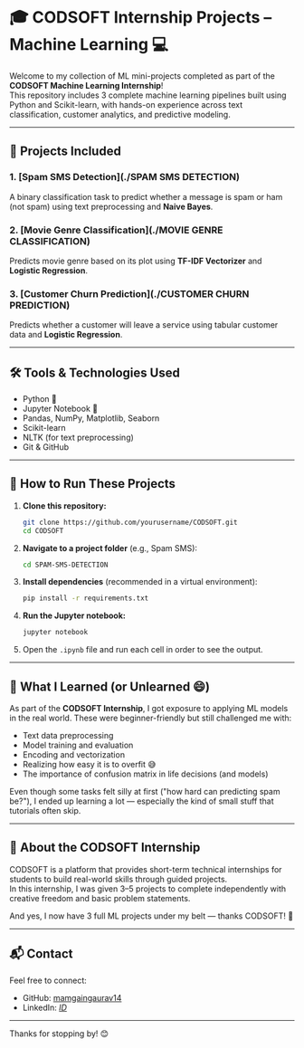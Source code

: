 # 🎓 CODSOFT Internship Projects – Machine Learning 💻

Welcome to my collection of ML mini-projects completed as part of the **CODSOFT Machine Learning Internship**!  
This repository includes 3 complete machine learning pipelines built using Python and Scikit-learn, with hands-on experience across text classification, customer analytics, and predictive modeling.

---

## 📂 Projects Included

### 1. [Spam SMS Detection](./SPAM SMS DETECTION)
A binary classification task to predict whether a message is spam or ham (not spam) using text preprocessing and **Naive Bayes**.

### 2. [Movie Genre Classification](./MOVIE GENRE CLASSIFICATION)
Predicts movie genre based on its plot using **TF-IDF Vectorizer** and **Logistic Regression**.

### 3. [Customer Churn Prediction](./CUSTOMER CHURN PREDICTION)
Predicts whether a customer will leave a service using tabular customer data and **Logistic Regression**.

---

## 🛠 Tools & Technologies Used

- Python 🐍
- Jupyter Notebook 📓
- Pandas, NumPy, Matplotlib, Seaborn
- Scikit-learn
- NLTK (for text preprocessing)
- Git & GitHub

---

## 🚀 How to Run These Projects

1. **Clone this repository:**
   ```bash
   git clone https://github.com/yourusername/CODSOFT.git
   cd CODSOFT
   ```

2. **Navigate to a project folder** (e.g., Spam SMS):
   ```bash
   cd SPAM-SMS-DETECTION
   ```

3. **Install dependencies** (recommended in a virtual environment):
   ```bash
   pip install -r requirements.txt
   ```

4. **Run the Jupyter notebook:**
   ```bash
   jupyter notebook
   ```

5. Open the `.ipynb` file and run each cell in order to see the output.

---

## 🧠 What I Learned (or Unlearned 😄)

As part of the **CODSOFT Internship**, I got exposure to applying ML models in the real world. These were beginner-friendly but still challenged me with:
- Text data preprocessing
- Model training and evaluation
- Encoding and vectorization
- Realizing how easy it is to overfit 😅
- The importance of confusion matrix in life decisions (and models)

Even though some tasks felt silly at first ("how hard can predicting spam be?"), I ended up learning a lot — especially the kind of small stuff that tutorials often skip.

---

## 🙌 About the CODSOFT Internship

CODSOFT is a platform that provides short-term technical internships for students to build real-world skills through guided projects.  
In this internship, I was given 3–5 projects to complete independently with creative freedom and basic problem statements.

And yes, I now have 3 full ML projects under my belt — thanks CODSOFT! 🚀

---

## 📬 Contact

Feel free to connect:
- GitHub: [mamgaingaurav14](https://github.com/mamgaingaurav14)
- LinkedIn: *[ID](https://www.linkedin.com/in/gaurav-mamgain-8a1594220/)*

---

Thanks for stopping by! 😊

